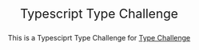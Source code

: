 <p align="center" style="font-size:25px;">Typescript Type Challenge</p>

<P align="center">This is a Typesciprt Type Challenge for <a href="https://github.com/type-challenges/type-challenges">Type Challenge</a></p>